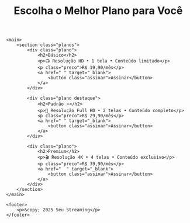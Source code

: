 <!DOCTYPE html>
<html lang="pt-BR">
<head>
    <meta charset="UTF-8">
    <meta name="viewport" content="width=device-width, initial-scale=1.0">
    <title>Planos de Streaming</title>
    <link rel="stylesheet" href="styles.css">
</head>
<body>
    <header>
        <h1>Escolha o Melhor Plano para Você</h1>
    </header>
    
    <main>
        <section class="planos">
            <div class="plano">
                <h2>Básico</h2>
                <p>📺 Resolução HD • 1 tela • Conteúdo limitado</p>
                <p class="preco">R$ 19,90/mês</p>
                <a href=" " target="_blank">
                    <button class="assinar">Assinar</button>
                </a>
            </div>
            
            <div class="plano destaque">
                <h2>Padrão ⭐</h2>
                <p>🎥 Resolução Full HD • 2 telas • Conteúdo completo</p>
                <p class="preco">R$ 29,90/mês</p>
                <a href=" " target="_blank">
                    <button class="assinar">Assinar</button>
                </a>
            </div>

            <div class="plano">
                <h2>Premium</h2>
                <p>🎬 Resolução 4K • 4 telas • Conteúdo exclusivo</p>
                <p class="preco">R$ 39,90/mês</p>
                <a href="  " target="_blank"> 
                    <button class="assinar">Assinar</button>
                </a>
            </div>
        </section>
    </main>

    <footer>
        <p>&copy; 2025 Seu Streaming</p>
    </footer>
</body>
</html>

